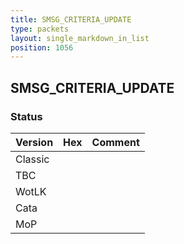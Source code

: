 ```yaml
---
title: SMSG_CRITERIA_UPDATE
type: packets
layout: single_markdown_in_list
position: 1056
---
```


## SMSG_CRITERIA_UPDATE

### Status

Version | Hex | Comment
---------- | ---------- | ---------- 
Classic |  |  
TBC |  |  
WotLK |  |  
Cata |  |  
MoP |  |  